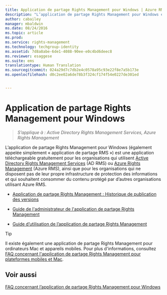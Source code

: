 ```yaml
---
title: Application de partage Rights Management pour Windows | Azure RMS
description: "L’application de partage Rights Management pour Windows est téléchargeable gratuitement pour les organisations qui utilisent Active Directory Rights Management Services (AD RMS) ou Azure Rights Management (Azure RMS), ainsi que pour les organisations qui ne disposent pas de leur propre infrastructure de protection des informations et qui souhaitent consommer du contenu protégé par d’autres organisations utilisant Azure RMS."
author: cabailey
manager: mbaldwin
ms.date: 08/24/2016
ms.topic: article
ms.prod: 
ms.service: rights-management
ms.technology: techgroup-identity
ms.assetid: 7d8a8abe-6de1-4088-90ee-e0c4bd6deec8
ms.reviewer: esaggese
ms.suite: ems
translationtype: Human Translation
ms.sourcegitcommit: 024a29d7c7db2e4c0578a95c93e22f8e7a5b173e
ms.openlocfilehash: d0c2ee02a6de78b3f324cf174f54e0227de301ed


---
```


# Application de partage Rights Management pour Windows

>*S’applique à : Active Directory Rights Management Services, Azure Rights Management*

L’application de partage Rights Management pour Windows (également appelée simplement « application de partage RMS ») est une application téléchargeable gratuitement pour les organisations qui utilisent [Active Directory Rights Management Services](https://technet.microsoft.com/library/cc772403.aspx) (AD RMS) ou [Azure Rights Management](../understand-explore/azure-rights-management.md) (Azure RMS), ainsi que pour les organisations qui ne disposent pas de leur propre infrastructure de protection des informations et qui souhaitent consommer du contenu protégé par d’autres organisations utilisant Azure RMS.

-   [Application de partage Rights Management : Historique de publication des versions](sharing-app-version-release-history.md)

-   [Guide de l'administrateur de l'application de partage Rights Management](sharing-app-admin-guide.md)

-   [Guide d’utilisation de l’application de partage Rights Management](sharing-app-user-guide.md)

> [!TIP]
> Il existe également une application de partage Rights Management pour ordinateurs Mac et appareils mobiles. Pour plus d'informations, consultez [FAQ concernant l'application de partage Rights Management pour plateformes mobiles et Mac](http://technet.microsoft.com/dn451248).

## Voir aussi
[FAQ concernant l’application de partage Rights Management pour Windows](http://technet.microsoft.com/dn467883)




<!--HONumber=Aug16_HO4-->


